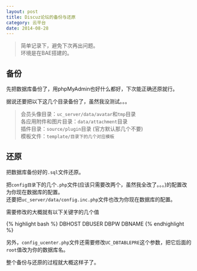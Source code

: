```yaml
---
layout: post
title: Discuz论坛的备份与还原
category: 云平台
date: 2014-08-28
---
```


> 简单记录下，避免下次再出问题。  
> 环境是在BAE搭建的。  

## 备份
先把数据库备份了，用phpMyAdmin也好什么都好，下次能正确还原就行。  

据说还要把以下这几个目录备份了，虽然我没测试。。。

> 会员头像目录：`uc_server/data/avatar`和`tmp`目录  
> 各应用附件和图片目录：`data/attachment`目录  
> 插件目录：`source/plugin`目录 (官方默认那几个不要)  
> 模板文件：`template/目录下的几个对应模板`  

## 还原
把数据库备份好的`.sql`文件还原。  

把`config目录`下的几个`.php`文件(应该只需要改两个，虽然我全改了。。。)的配置改为你现在数据库的配置。  
还要把`uc_server/data/config.inc.php`文件也改为你现在数据库的配置。  

<!-- more -->

需要修改的大概就有以下关键字的几个值

{% highlight bash %}
DBHOST
DBUSER
DBPW
DBNAME
{% endhighlight %}

另外，`config_ucenter.php`文件还需要修改`UC_DBTABLEPRE`这个参数，把它后面的`root`值改为你的数据库名。  

整个备份与还原的过程就大概这样子了。  
